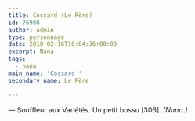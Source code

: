 ```yaml
---
title: Cossard (Le Père)
id: 76908
author: admin
type: personnage
date: 2010-02-16T10:04:36+00:00
excerpt: Nana
tags:
  - nana
main_name: 'Cossard '
secondary_name: Le Père

---
```

— Souffleur aux Variétés. Un petit bossu [306]. _(Nana.)_